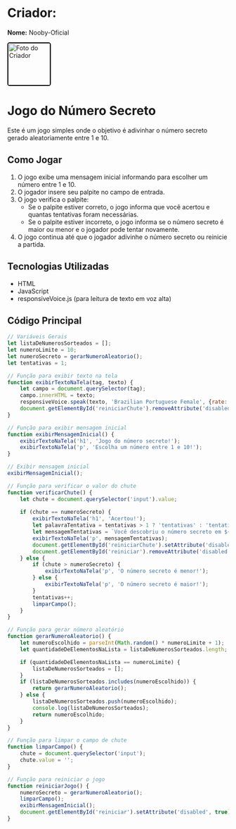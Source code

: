 # Criador:

**Nome:** Nooby-Oficial

<img src="https://github.com/user-attachments/assets/a0501c3d-7a52-4c05-b8f2-a62b76c1e46d" alt="Foto do Criador" width="95" style="border: 2px solid #000; border-radius: 5px;">

# Jogo do Número Secreto

Este é um jogo simples onde o objetivo é adivinhar o número secreto gerado aleatoriamente entre 1 e 10.

## Como Jogar

1. O jogo exibe uma mensagem inicial informando para escolher um número entre 1 e 10.
2. O jogador insere seu palpite no campo de entrada.
3. O jogo verifica o palpite:
   - Se o palpite estiver correto, o jogo informa que você acertou e quantas tentativas foram necessárias.
   - Se o palpite estiver incorreto, o jogo informa se o número secreto é maior ou menor e o jogador pode tentar novamente.
4. O jogo continua até que o jogador adivinhe o número secreto ou reinicie a partida.

## Tecnologias Utilizadas

- HTML
- JavaScript
- responsiveVoice.js (para leitura de texto em voz alta)

## Código Principal

```javascript
// Variáveis Gerais
let listaDeNumerosSorteados = [];
let numeroLimite = 10;
let numeroSecreto = gerarNumeroAleatorio();
let tentativas = 1;

// Função para exibir texto na tela
function exibirTextoNaTela(tag, texto) {
    let campo = document.querySelector(tag);
    campo.innerHTML = texto;
    responsiveVoice.speak(texto, 'Brazilian Portuguese Female', {rate: 1.0});
    document.getElementById('reiniciarChute').removeAttribute('disabled');
}

// Função para exibir mensagem inicial
function exibirMensagemInicial() {
    exibirTextoNaTela('h1', 'Jogo do número secreto!');
    exibirTextoNaTela('p', 'Escolha um número entre 1 e 10!');
}

// Exibir mensagem inicial
exibirMensagemInicial();

// Função para verificar o valor do chute
function verificarChute() {
    let chute = document.querySelector('input').value;
    
    if (chute == numeroSecreto) {
        exibirTextoNaTela('h1', 'Acertou!');
        let palavraTentativa = tentativas > 1 ? 'tentativas' : 'tentativa';
        let mensagemTentativas = `Você descobriu o número secreto em ${tentativas} ${palavraTentativa}!`;
        exibirTextoNaTela('p', mensagemTentativas);
        document.getElementById('reiniciarChute').setAttribute('disabled', true);
        document.getElementById('reiniciar').removeAttribute('disabled');
    } else {
        if (chute > numeroSecreto) {
            exibirTextoNaTela('p', 'O número secreto é menor!');
        } else {
            exibirTextoNaTela('p', 'O número secreto é maior!');
        }
        tentativas++;
        limparCampo();
    }
}

// Função para gerar número aleatório
function gerarNumeroAleatorio() {
    let numeroEscolhido = parseInt(Math.random() * numeroLimite + 1);
    let quantidadeDeElementosNaLista = listaDeNumerosSorteados.length;

    if (quantidadeDeElementosNaLista == numeroLimite) {
        listaDeNumerosSorteados = [];
    }
    if (listaDeNumerosSorteados.includes(numeroEscolhido)) {
        return gerarNumeroAleatorio();
    } else {
        listaDeNumerosSorteados.push(numeroEscolhido);
        console.log(listaDeNumerosSorteados);
        return numeroEscolhido;
    }
}

// Função para limpar o campo de chute
function limparCampo() {
    chute = document.querySelector('input');
    chute.value = '';
}

// Função para reiniciar o jogo
function reiniciarJogo() {
    numeroSecreto = gerarNumeroAleatorio();
    limparCampo();
    exibirMensagemInicial();
    document.getElementById('reiniciar').setAttribute('disabled', true);
}

